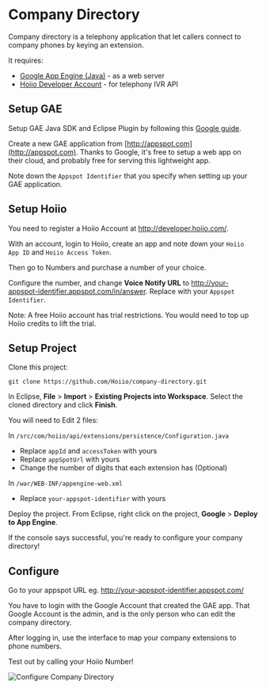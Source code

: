 Company Directory
=================

Company directory is a telephony application that let callers connect to company phones by keying an extension.

It requires:

- [Google App Engine (Java)](https://developers.google.com/appengine/docs/java/) - as a web server
- [Hoiio Developer Account](http://developer.hoiio.com/) - for telephony IVR API


Setup GAE
---------

Setup GAE Java SDK and Eclipse Plugin by following this [Google guide](https://developers.google.com/appengine/docs/java/gettingstarted/installing).

Create a new GAE application from [http://appspot.com](http://appspot.com). Thanks to Google, it's free to setup a web app on their cloud, and probably free for serving this lightweight app. 

Note down the `Appspot Identifier` that you specify when setting up your GAE application.


Setup Hoiio
-----------

You need to register a Hoiio Account at http://developer.hoiio.com/.

With an account, login to Hoiio, create an app and note down your `Hoiio App ID` and `Hoiio Access Token`.

Then go to Numbers and purchase a number of your choice.

Configure the number, and change **Voice Notify URL** to http://your-appspot-identifier.appspot.com/in/answer. Replace with your `Appspot Identifier`.

Note: A free Hoiio account has trial restrictions. You would need to top up Hoiio credits to lift the trial.


Setup Project
-------------

Clone this project:

	git clone https://github.com/Hoiio/company-directory.git

In Eclipse, **File** > **Import** > **Existing Projects into Workspace**. Select the cloned directory and click **Finish**.

You will need to Edit 2 files:

In `/src/com/hoiio/api/extensions/persistence/Configuration.java` 

- Replace `appId` and `accessToken` with yours
- Replace `appSpotUrl` with yours 
- Change the number of digits that each extension has (Optional)

In `/war/WEB-INF/appengine-web.xml`

- Replace `your-appspot-identifier` with yours

Deploy the project. From Eclipse, right click on the project, **Google** > **Deploy to App Engine**. 

If the console says successful, you're ready to configure your company directory!



Configure
----------

Go to your appspot URL eg. http://your-appspot-identifier.appspot.com/

You have to login with the Google Account that created the GAE app. That Google Account is the admin, and is the only person who can edit the company directory.

After logging in, use the interface to map your company extensions to phone numbers. 

Test out by calling your Hoiio Number!

![Configure Company Directory](https://github.com/Hoiio/company-directory/tree/master/war/screenshot.png?raw=true)
